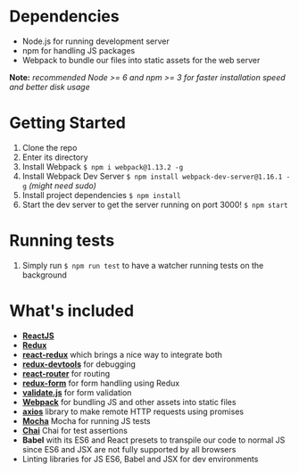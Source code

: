# Dependencies
 - Node.js for running development server
 - npm for handling JS packages
 - Webpack to bundle our files into static assets for the web server

**Note:**  *recommended Node >= 6 and npm >= 3 for faster installation speed and better disk usage*

# Getting Started
 1. Clone the repo
 2. Enter its directory
 3. Install Webpack `$ npm i webpack@1.13.2 -g`
 4. Install Webpack Dev Server `$ npm install webpack-dev-server@1.16.1 -g` *(might need sudo)*
 5. Install project dependencies `$ npm install`
 6. Start the dev server to get the server running on port 3000! `$ npm start`

# Running tests
 1. Simply run `$ npm run test` to have a watcher running tests on the background

# What's included
 - [**ReactJS**](https://facebook.github.io/react/)
 - [**Redux**](http://redux.js.org)
 - [**react-redux**](https://github.com/reactjs/react-redux) which brings a nice way to integrate both
 - [**redux-devtools**](https://github.com/facebook/react-devtools) for debugging
 - [**react-router**](https://github.com/ReactTraining/react-router) for routing
 - [**redux-form**](http://redux-form.com/) for form handling using Redux
 - [**validate.js**](https://validatejs.org) for form validation
 - [**Webpack**](https://webpack.github.io/) for bundling JS and other assets into static files
 - [**axios**](https://github.com/mzabriskie/axios) library to make remote HTTP requests using promises
 - [**Mocha**](https://mochajs.org/) Mocha for running JS tests
 - [**Chai**](http://chaijs.com/) Chai for test assertions
 - **Babel** with its ES6 and React presets to transpile our code to normal JS since ES6 and JSX are not fully supported by all browsers
 - Linting libraries for JS ES6, Babel and JSX for dev environments
